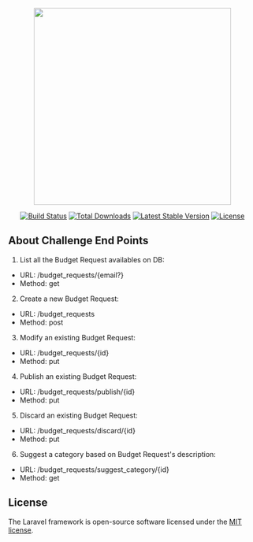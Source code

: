 <p align="center"><img src="https://res.cloudinary.com/dtfbvvkyp/image/upload/v1566331377/laravel-logolockup-cmyk-red.svg" width="400"></p>

<p align="center">
<a href="https://travis-ci.org/laravel/framework"><img src="https://travis-ci.org/laravel/framework.svg" alt="Build Status"></a>
<a href="https://packagist.org/packages/laravel/framework"><img src="https://poser.pugx.org/laravel/framework/d/total.svg" alt="Total Downloads"></a>
<a href="https://packagist.org/packages/laravel/framework"><img src="https://poser.pugx.org/laravel/framework/v/stable.svg" alt="Latest Stable Version"></a>
<a href="https://packagist.org/packages/laravel/framework"><img src="https://poser.pugx.org/laravel/framework/license.svg" alt="License"></a>
</p>

## About Challenge End Points

1. List all the Budget Request availables on DB:
- URL: /budget_requests/{email?}
- Method: get

2. Create a new Budget Request:
- URL: /budget_requests
- Method: post

3. Modify an existing Budget Request:
- URL: /budget_requests/{id}
- Method: put

4. Publish an existing Budget Request:
- URL: /budget_requests/publish/{id}
- Method: put

5. Discard an existing Budget Request:
- URL: /budget_requests/discard/{id}
- Method: put

6. Suggest a category based on Budget Request's description:
- URL: /budget_requests/suggest_category/{id}
- Method: get

## License

The Laravel framework is open-source software licensed under the [MIT license](https://opensource.org/licenses/MIT).
